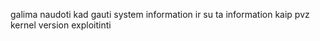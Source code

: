 galima naudoti kad gauti system information ir su ta information kaip pvz kernel version exploitinti